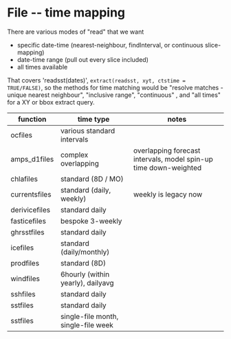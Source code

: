 # File -- time mapping

There are various modes of "read" that we want

- specific date-time (nearest-neighbour, findInterval, or continuous slice-mapping)
- date-time range (pull out every slice included)
- all times available

That covers 'readsst(dates)', `extract(readsst, xyt, ctstime = TRUE/FALSE)`, so the methods for time matching would be "resolve matches - unique nearest neighbour", "inclusive range", "continuous" , and "all times" for a XY or bbox extract query. 

function      | time type                           | notes
--------------|-------------------------------------|-------
ocfiles       | various standard intervals          | 
amps_d1files  | complex overlapping                 | overlapping forecast intervals, model spin-up time down-weighted
chlafiles     | standard (8D / MO)                  | 
currentsfiles | standard (daily, weekly)            | weekly is legacy now
derivicefiles | standard daily                      | 
fasticefiles  | bespoke 3-weekly                    | 
ghrsstfiles   | standard daily                      |
icefiles      | standard (daily/monthly)            |
prodfiles     | standard (8D)                       |  
windfiles     | 6hourly (within yearly), dailyavg   | 
sshfiles      | standard daily                      | 
sstfiles      | standard daily                      |
sstfiles      | single-file month, single-file week |
